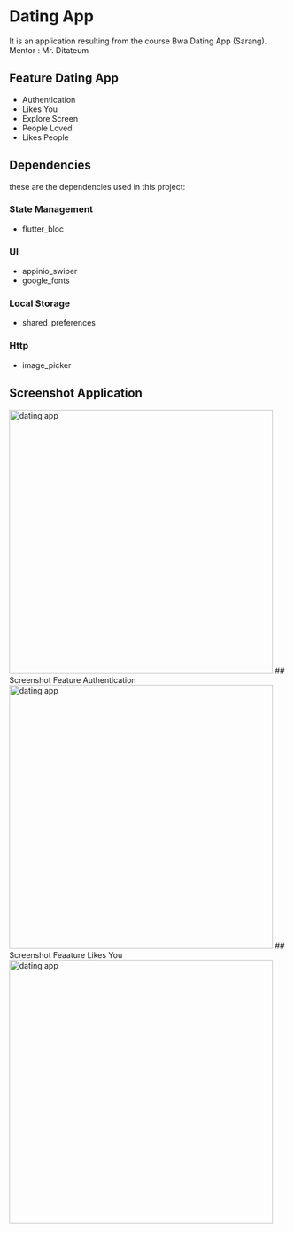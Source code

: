 # Dating App
It is an application resulting from the course Bwa Dating App (Sarang).
Mentor : Mr. Ditateum
## Feature Dating App
- Authentication
- Likes You
- Explore Screen
- People Loved
- Likes People
## Dependencies
these are the dependencies used in this project:
### State Management
- flutter_bloc
### UI
- appinio_swiper
- google_fonts
### Local Storage
- shared_preferences
### Http
- image_picker

## Screenshot Application
<img width="476" alt="dating app" src="https://user-images.githubusercontent.com/44460047/230808006-c80b8241-f04e-4c94-a97d-2a20a289bbba.png">
## Screenshot Feature Authentication
<img width="476" alt="dating app" src="https://user-images.githubusercontent.com/44460047/230707750-53bb9e21-663f-453f-b2a0-bc531b1db4c4.png">
## Screenshot Feaature Likes You
<img width="476" alt="dating app" src="https://user-images.githubusercontent.com/44460047/230707772-d96eeacf-ac04-40d1-9b83-bcc3f0156eeb.png">


